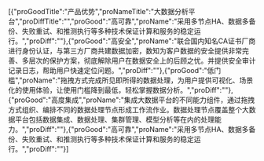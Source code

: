 [{"proGoodTitle":"产品优势","proNameTitle":"大数据分析平台","proDiffTitle":"","proGood":"高可靠","proName":"采用多节点HA、数据多备份、失败重试、和推测执行等多种技术保证计算和服务的稳定运行。","proDiff":""},{"proGood":"高安全","proName":"联合国内知名CA证书厂商进行身份认证，与第三方厂商共建数据加密，数知为客户数据的安全提供非常完善、多层次的保护方案，彻底解除用户在数据安全上的后顾之忧。并提供安全审计记录日志，帮助用户快速定位问题。","proDiff":""},{"proGood":"低门槛","proName":"拖拽方式完成所见即所得的数据处理，为用户提供可视化、场景化的使用体验，让使用门槛降到最低，轻松掌握数据分析。","proDiff":""},{"proGood":"高度集成","proName":"集成大数据平台的不同能力组件，通过拖拽方式组织、编排不同的数据处理节点形成工作流作业。数据处理节点覆盖整个大数据平台包括数据集成、数据处理、集群管理、模型分析等在内的处理能力。","proDiff":""},{"proGood":"高可靠","proName":"采用多节点HA、数据多备份、失败重试、和推测执行等多种技术保证计算和服务的稳定运行。","proDiff":""}]